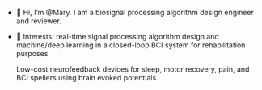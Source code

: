 - 👋 Hi, I’m @Mary. I am a biosignal processing algorithm design engineer and reviewer.

- 💞️ Interests: 
real-time signal processing algorithm design and machine/deep learning in a closed-loop BCI system for rehabilitation purposes 


   Low-cost neurofeedback devices for sleep, motor recovery, pain, and BCI spellers using brain evoked potentials   
